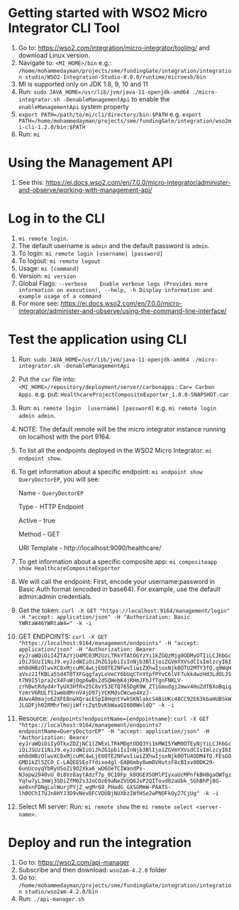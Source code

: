 # Getting started with WSO2 Micro Integrator CLI Tool
1) Go to: https://wso2.com/integration/micro-integrator/tooling/ and download Linux version.
2) Navigate to: `<MI_HOME>/bin` e.g.: `/home/mohammedayman/projects/sme/fundingGate/integration/integration studio/WSO2-Integration-Studio-8.0.0/runtime/microesb/bin`
3) MI is supported only on JDK 1.8, 9, 10 and 11
4) Run: `sudo JAVA_HOME=/usr/lib/jvm/java-11-openjdk-amd64 ./micro-integrator.sh -DenableManagementApi` to enable the `enableManagementApi` system property
5) `export PATH=/path/to/mi/cli/directory/bin:$PATH` e.g. `export PATH=/home/mohammedayman/projects/sme/fundingGate/integration/wso2mi-cli-1.2.0/bin:$PATH`
6) Run: `mi`

# Using the Management API
1) See this: https://ei.docs.wso2.com/en/7.0.0/micro-integrator/administer-and-observe/working-with-management-api/

# Log in to the CLI
1) `mi remote login`.
2) The default username is `admin` and the default password is `admin`.
3) To login: `mi remote login [username] [password]`
4) To logout: `mi remote logout`
5) Usage: `mi [command]`
6) Version: `mi version`
7) Global Flags: `--verbose    Enable verbose logs (Provides more information on execution), --help, -h Display information and example usage of a command`
8) For more see: https://ei.docs.wso2.com/en/7.0.0/micro-integrator/administer-and-observe/using-the-command-line-interface/

# Test the application using CLI
1) Run: `sudo JAVA_HOME=/usr/lib/jvm/java-11-openjdk-amd64 ./micro-integrator.sh -DenableManagementApi`
2) Put the `car` file into: `<MI_HOME>/repository/deployment/server/carbonapps` : `Car= Carbon Apps`. e.g. put: `HealthcareProjectCompositeExporter_1.0.0-SNAPSHOT.car`
3) Run: `mi remote login  [username] [password]` e.g. `mi remote login admin admin`.
4) NOTE: The default remote will be the micro integrator instance running on localhost with the port 9164.
5) To list all the endpoints deployed in the WSO2 Micro Integrator: `mi endpoint show`.
6) To get information about a specific endpoint: `mi endpoint show QueryDoctorEP`, you will see:

     Name - `QueryDoctorEP`

     Type - HTTP Endpoint

     Active - true

     Method - GET

     URI Template - http://localhost:9090/healthcare/
   
8) To get information about a specific composite app: `mi compositeapp show HealthcareCompositeExporter`
9) We will call the endpoint: First, encode your username:password in Basic Auth format (encoded in base64). For example, use the default admin:admin credentials.
10) Get the token: `curl -X GET "https://localhost:9164/management/login" -H "accept: application/json" -H "Authorization: Basic YWRtaW46YWRtaW4=" -k -i`
11) GET ENDPOINTS: `curl -X GET "https://localhost:9164/management/endpoints" -H "accept: application/json" -H "Authorization: Bearer eyJraWQiOiI4ZTAzYjU4MC03M2UzLTRkYTAtOGYzYi1kZGQzMjg0ODMyOTIiLCJhbGciOiJSUzI1NiJ9.eyJzdWIiOiJhZG1pbiIsInNjb3BlIjoiZGVmYXVsdCIsImlzcyI6Imh0dHBzOlwvXC8xMjcuMC4wLjE6OTE2NFwvIiwiZXhwIjoxNjk0OTU2MTY3fQ.q9WqHaVxz21fKBLa5Sd4T0TXFGqgfayLoVeCY6bUqCTnYtpfPYvC6lVF7ukk4wzHd3LdOLJSt7N9I5lpra2cX4FuWjOqp6wBs2dSQWebK4jRHmJFbJfTgnFNKLV-zrhBwtRdyd4rTyUX3HfRx25C8vY53ETQ765DgK9W_ZTiGmudgj2mwv4HuZdTBXoBqigYzmrV6RULf51wmb8MrnV4jO97jYCKMdsCWcwo4XzJ-AUwvA0majo62XFEBnwXQracESpI8HqntYwkSKNlakcS4BiUKc48CC92E63kbaHUBSkWJLGDFjh02RMhrTmUjiWfrcZqtDvKbWaaQI600WnldQ" -k -i`
12) Resource: `/endpoints?endpointName={endpointname}`: `curl -X GET "https://localhost:9164/management/endpoints?endpointName=QueryDoctorEP" -H "accept: application/json" -H "Authorization: Bearer eyJraWQiOiIyOTkxZDZjNC1lZWExLTRkMDgtODQ3Yi1kMWI5YWM0OTEyNjYiLCJhbGciOiJSUzI1NiJ9.eyJzdWIiOiJhZG1pbiIsInNjb3BlIjoiZGVmYXVsdCIsImlzcyI6Imh0dHBzOlwvXC8xMjcuMC4wLjE6OTE2NFwvIiwiZXhwIjoxNjk0OTU4ODM4fQ.FEsGOGMD1kZl5ZCO_C-LAQEESEo7fdixe4gl-EAB6mby8wmDVHutsF8cBIxv00DK29-6unUcoyqYbRyUSoZi9O2Xka6_wD6UeTCIWandPs-NJopw2940vU_0i8Vz8aytAdzf7p_0C10Fp_k8OGEX5OMlPIyxaUcMPnfkBH8gaOWTgzYqtw7yL3mWj3SDiZfM0Zs3JoCOz69aNeZVUQ6JsP2QITovd02aUbk_SGhBhPj8G-ae8xnFDNgLulWurjPYjZ_wqMr68_PHadG_GXSGMmW-PAATS-lh0OChI7UJn8HYJ3D9vNev8FCVDUBjNUXbzIWfHSe2wPNOFkOy27CjUg" -k -i`
13) Select MI server: Run: `mi remote show` the `mi remote select <server-name>`.

# Deploy and run the integration
1) Go to: https://wso2.com/api-manager
2) Subscribe and then download: `wso2am-4.2.0` folder
3) Go to: `/home/mohammedayman/projects/sme/fundingGate/integration/integration studio/wso2am-4.2.0/bin`
4) Run: `./api-manager.sh`
